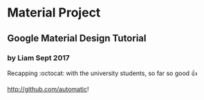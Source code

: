 # Material Project
## Google Material Design Tutorial
### by Liam Sept 2017

Recapping :octocat: with the university students, so far so good :+1:

http://github.com/automatic!

